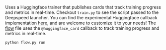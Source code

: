Uses a Huggingface trainer that publishes cards that track training progress and metrics in real-time. Checkout `train.py` to see the script passed to the Deepspeed launcher. You can find the experimental Huggingface callback implementation [here](../../metaflow_extensions/deepspeed/plugins/deepspeed_libs/hugging_face/card_callback.py), and are welcome to customize it to your needs! The [flow](./flow.py) file uses the `@huggingface_card` callback to track training progress and metrics in real-time.

```
python flow.py run
```